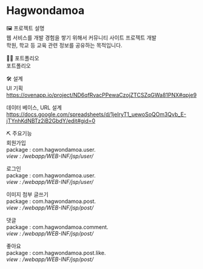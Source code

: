 # Hagwondamoa
🖼 프로젝트 설명<br>
웹 서비스를 개발 경험을 쌓기 위해서 커뮤니티 사이트 프로젝트 개발<br>
학원, 학교 등 교육 관련 정보를 공유하는 목적입니다.<br>

👩‍🏫 포트폴리오<br>
포트폴리오<br>

🛠 설계<br>
UI 기획<br>
https://ovenapp.io/project/ND6qfRvacPPewaCzojZTCSZqGWa81PNX#qpje9<br>

데이터 베이스, URL 설계<br>
https://docs.google.com/spreadsheets/d/1jeIryT1_uewoSoQOm3Qvb_E-jTYnhKdNBTz2iB2GbdY/edit#gid=0<br>

⛏ 주요기능<br>
회원가입<br>
package : com.hagwondamoa.user.*<br>
view : /webapp/WEB-INF/jsp/user/*<br>

로그인<br>
package : com.hagwondamoa.user.*<br>
view : /webapp/WEB-INF/jsp/user/*<br>

이미지 첨부 글쓰기<br>
package : com.hagwondamoa.post.*<br>
view : /webapp/WEB-INF/jsp/post/*<br>

댓글<br>
package : com.hagwondamoa.comment.*<br>
view : /webapp/WEB-INF/jsp/post/*<br>

좋아요<br>
package : com.hagwondamoa.post.like.*<br>
view : /webapp/WEB-INF/jsp/post/*<br>
